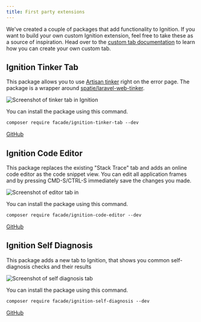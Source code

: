 ```yaml
---
title: First party extensions
---
```


We've created a couple of packages that add functionality to Ignition. If you want to build your own custom Ignition extension, feel free to take these as a source of inspiration.
Head over to the [custom tab documentation](/docs/ignition-for-laravel/adding-custom-tabs) to learn how you can create your own custom tab. 

## Ignition Tinker Tab

This package allows you to use [Artisan tinker](https://laravel.com/docs/master/artisan#tinker) right on the error page. The package is a wrapper around [spatie/laravel-web-tinker](https://github.com/spatie/laravel-web-tinker).

![Screenshot of tinker tab in Ignition](/images/docs/tinker-tab.png)

You can install the package using this command.

```txt
composer require facade/ignition-tinker-tab --dev
```

[GitHub](https://github.com/facade/ignition-tinker-tab)

## Ignition Code Editor

This package replaces the existing "Stack Trace" tab and adds an online code editor as the code snippet view. You can edit all application frames and by pressing CMD-S/CTRL-S immediately save the changes you made.

![Screenshot of editor tab in](/images/docs/ignition-editor.png)

You can install the package using this command.

```txt
composer require facade/ignition-code-editor --dev
```

[GitHub](https://github.com/facade/ignition-code-editor)

## Ignition Self Diagnosis

This package adds a new tab to Ignition, that shows you common self-diagnosis checks and their results

![Screenshot of self diagnosis tab](/images/docs/ignition-self-diagnosis.png)

You can install the package using this command.

```txt
composer require facade/ignition-self-diagnosis --dev
```

[GitHub](https://github.com/facade/ignition-self-diagnosis)
